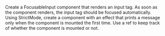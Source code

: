 Create a FocusableInput component that renders an input tag. As soon as the component renders, the input tag should be focused automatically.
Using StrictMode, create a component with an effect that prints a message only when the component is mounted the first time. Use a ref to keep track of whether the component is mounted or not.
